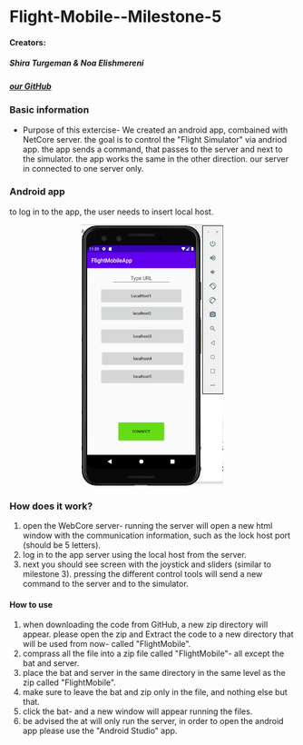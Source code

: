 
# Flight-Mobile--Milestone-5


#### Creators: 
##### Shira Turgeman & Noa Elishmereni
#####  [our GitHub](https://github.com/noaElish/Flight-Mobile--Milestone-5)

### **Basic information**
* Purpose of this extercise-
We created an android app, combained with NetCore server.
the goal is to control the "Flight Simulator" via andriod app. the app sends a command, that passes to the server and next to the simulator.
the app works the same in the other direction. 
our server in connected to one server only.

### **Android app**
to log in to the app, the user needs to insert local host.

 <p align="center">
 <img src=".\android.png" width="250" height="460">
</p>

### **How does it work?**
1. open the WebCore server- running the server will open a new html window with the communication information, such as the lock host port (should be 5 letters).
2. log in to the app server using the local host from the server. 
3. next you should see screen with the joystick and sliders (similar to milestone 3). 
pressing the different control tools will send a new command to the server and to the simulator. 


#### **How to use**
1. when downloading the code from GitHub, a new zip directory will appear. 
please open the zip and Extract the code to a new directory that will be used from now- called "FlightMobile".
2. comprass all the file into a zip file called "FlightMobile"- all except the bat and server.
3. place the bat and server in the same directory in the same level as the zip called "FlightMobile".
4. make sure to leave the bat and zip only in the file, and nothing else but that. 
5. click the bat- and a new window will appear running the files. 
6. be advised the at will only run the server, in order to open the android app please use the "Android Studio" app.


